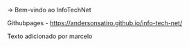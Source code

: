-> Bem-vindo ao InfoTechNet

Githubpages - https://andersonsatiro.github.io/info-tech-net/

Texto adicionado por marcelo
